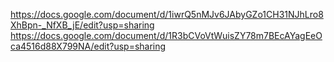 https://docs.google.com/document/d/1iwrQ5nMJv6JAbyGZo1CH31NJhLro8XhBpn-_NfXB_jE/edit?usp=sharing
https://docs.google.com/document/d/1R3bCVoVtWuisZY78m7BEcAYagEeOca4516d88X799NA/edit?usp=sharing 
